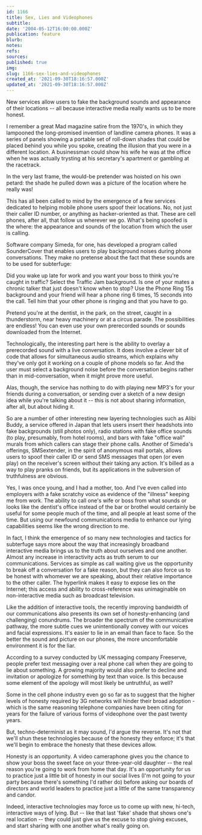 ```yaml
---
id: 1166
title: Sex, Lies and Videophones
subtitle: 
date: '2004-05-12T16:00:00.000Z'
publication: feature
blurb: 
notes: 
refs: 
sources: 
published: true
img: 
slug: 1166-sex-lies-and-videophones
created_at: '2021-09-30T18:16:57.000Z'
updated_at: '2021-09-30T18:16:57.000Z'
---
```

New services allow users to fake the background sounds and appearance of their locations -- all because interactive media really wants us to be more honest.

I remember a great Mad magazine satire from the 1970's, in which they lampooned the long-promised invention of landline camera phones. It was a series of panels showing a portable set of roll-down shades that could be placed behind you while you spoke, creating the illusion that you were in a different location. A businessman could show his wife he was at the office when he was actually trysting at his secretary's apartment or gambling at the racetrack.

In the very last frame, the would-be pretender was hoisted on his own petard: the shade he pulled down was a picture of the location where he really was!

This has all been called to mind by the emergence of a few services dedicated to helping mobile phone users spoof their locations. No, not just their caller ID number, or anything as hacker-oriented as that. These are cell phones, after all, that follow us wherever we go. What's being spoofed is the where: the appearance and sounds of the location from which the user is calling.

Software company Simeda, for one, has developed a program called SounderCover that enables users to play background noises during phone conversations. They make no pretense about the fact that these sounds are to be used for subterfuge:

Did you wake up late for work and you want your boss to think you're caught in traffic? Select the Traffic Jam background. Is one of your mates a chronic talker that just doesn't know when to stop? Use the Phone Ring 15s background and your friend will hear a phone ring 6 times, 15 seconds into the call. Tell him that your other phone is ringing and that you have to go.

Pretend you're at the dentist, in the park, on the street, caught in a thunderstorm, near heavy machinery or at a circus parade. The possibilities are endless! You can even use your own prerecorded sounds or sounds downloaded from the Internet.

Technologically, the interesting part here is the ability to overlay a prerecorded sound with a live conversation. It does involve a clever bit of code that allows for simultaneous audio streams, which explains why they've only got it working on a couple of phone models so far. And the user must select a background noise before the conversation begins rather than in mid-conversation, when it might prove more useful.

Alas, though, the service has nothing to do with playing new MP3's for your friends during a conversation, or sending over a sketch of a new design idea while you're talking about it -- this is not about sharing information, after all, but about hiding it.

So are a number of other interesting new layering technologies such as Alibi Buddy, a service offered in Japan that lets users insert their headshots into fake backgrounds (still photos only), radio stations with fake office sounds (to play, presumably, from hotel rooms), and bars with fake "office wall" murals from which callers can stage their phone calls. Another of Simeda's offerings, SMSextender, in the spirit of anonymous mail portals, allows users to spoof their caller ID or send SMS messages that open (or even play) on the receiver's screen without their taking any action. It's billed as a way to play pranks on friends, but its applications in the subversion of truthfulness are obvious.

Yes, I was once young, and I had a mother, too. And I've even called into employers with a fake scratchy voice as evidence of the "illness" keeping me from work. The ability to call one's wife or boss from what sounds or looks like the dentist's office instead of the bar or brothel would certainly be useful for some people much of the time, and all people at least some of the time. But using our newfound communications media to enhance our lying capabilities seems like the wrong direction to me.

In fact, I think the emergence of so many new technologies and tactics for subterfuge says more about the way that increasingly broadband interactive media brings us to the truth about ourselves and one another. Almost any increase in interactivity acts as truth serum to our communications. Services as simple as call waiting give us the opportunity to break off a conversation for a fake reason, but they can also force us to be honest with whomever we are speaking, about their relative importance to the other caller. The hyperlink makes it easy to expose lies on the Internet; this access and ability to cross-reference was unimaginable on non-interactive media such as broadcast television.

Like the addition of interactive tools, the recently improving bandwidth of our communications also presents its own set of honesty-enhancing (and challenging) conundrums. The broader the spectrum of the communicative pathway, the more subtle cues we unintentionally convey with our voices and facial expressions. It's easier to lie in an email than face to face. So the better the sound and picture on our phones, the more uncomfortable environment it is for the liar.

According to a survey conducted by UK messaging company Freeserve, people prefer text messaging over a real phone call when they are going to lie about something. A growing majority would also prefer to decline and invitation or apologize for something by text than voice. Is this because some element of the apology will most likely be untruthful, as well?

Some in the cell phone industry even go so far as to suggest that the higher levels of honesty required by 3G networks will hinder their broad adoption - which is the same reasoning telephone companies have been citing for years for the failure of various forms of videophone over the past twenty years.

But, techno-determinist as it may sound, I'd argue the reverse. It's not that we'll shun these technologies because of the honesty they enforce; it's that we'll begin to embrace the honesty that these devices allow.

Honesty is an opportunity. A video cameraphone gives you the chance to show your boss the sweet face on your three-year-old daughter -- the real reason you're going to work from home that day. It's an opportunity for us to practice just a little bit of honesty in our social lives (I'm not going to your party because there's something I'd rather do) before asking our boards of directors and world leaders to practice just a little of the same transparency and candor.

Indeed, interactive technologies may force us to come up with new, hi-tech, interactive ways of lying. But -- like that last 'fake' shade that shows one's real location -- they could just give us the excuse to stop giving excuses, and start sharing with one another what's really going on.
